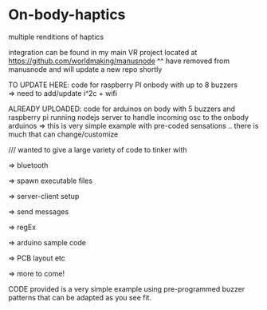 # On-body-haptics
multiple renditions of haptics

integration can be found in my main VR project located at https://github.com/worldmaking/manusnode
^^ have removed from manusnode and will update a new repo shortly

TO UPDATE HERE:   code for raspberry PI onbody with up to 8 buzzers  
=> need to add/update i^2c + wifi

ALREADY UPLOADED: code for arduinos on body with 5 buzzers and raspberry pi running nodejs server to handle incoming osc to the onbody arduinos
=> this is very simple example with pre-coded sensations .. there is much that can change/customize


/// wanted to give a large variety of code to tinker with

=> bluetooth

=> spawn executable files

=> server-client setup

=> send messages

=> regEx

=> arduino sample code

=> PCB layout etc

=> more to come!


CODE provided is a very simple example using pre-programmed buzzer patterns that can be adapted as you see fit. 
